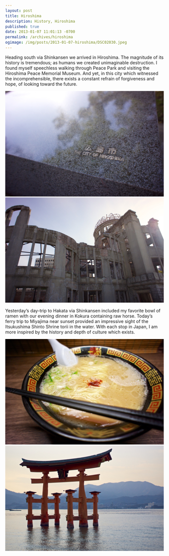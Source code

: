 ```yaml
---
layout: post
title: Hiroshima
description: History, Hiroshima
published: true
date: 2013-01-07 11:01:13 -0700
permalink: /archives/hiroshima
ogimage: /img/posts/2013-01-07-hiroshima/DSC02030.jpeg
---
```

Heading south via Shinkansen we arrived in Hiroshima. The magnitude of its history is tremendous; as humans we created unimaginable destruction. I found myself speechless walking through Peace Park and visiting the Hiroshima Peace Memorial Museum. And yet, in this city which witnessed the incomprehensible, there exists a constant refrain of forgiveness and hope, of looking toward the future.

![Plaque commemorating the Atomic Bomb Dome][1]
![Atomic Bomb Dome, one of the few buildings left standing in August 1945][2]

Yesterday’s day-trip to Hakata via Shinkansen included my favorite bowl of ramen with our evening dinner in Kokura containing raw horse. Today’s ferry trip to Miyajima near sunset provided an impressive sight of the Itsukushima Shinto Shrine torii in the water. With each stop in Japan, I am more inspired by the history and depth of culture which exists.

![Ramen in Hakata][3]
![Itsukushima Shinto Shrine torii][4]

[1]: /img/posts/2013-01-07-hiroshima/DSC01972.jpeg
[2]: /img/posts/2013-01-07-hiroshima/DSC01976.jpeg
[3]: /img/posts/2013-01-07-hiroshima/DSC01985.jpeg
[4]: /img/posts/2013-01-07-hiroshima/DSC02030.jpeg